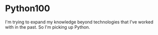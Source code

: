 # Python100

I'm trying to expand my knowledge beyond technologies that I've worked with in the past. So I'm picking up Python.
